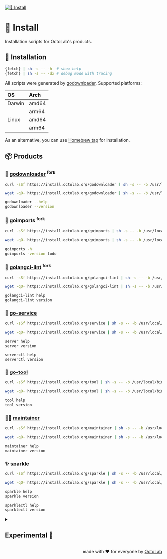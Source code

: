 [![🤖 Install][social.preview]][preview.config]

# 🤖 Install

Installation scripts for OctoLab's products.

## 🧩 Installation

```bash
{fetch} | sh -s -- -h  # show help
{fetch} | sh -s -- -dx # debug mode with tracing
```

All scripts were generated by [godownloader][]. Supported platforms:

| OS     | Arch  |
|:-------|:------|
| Darwin | amd64 |
|        | arm64 |
| Linux  | amd64 |
|        | arm64 |

As an alternative, you can use [Homebrew tap](https://brew.octolab.org/) for installation.

## 📦 Products

### 🔧 [godownloader][] <sup>fork</sup>

```bash
curl -sSf https://install.octolab.org/godownloader | sh -s -- -b /usr/local/bin
```

```bash
wget -qO- https://install.octolab.org/godownloader | sh -s -- -b /usr/local/bin
```

```bash
godownloader --help
godownloader --version
```

[godownloader]: https://godownloader.octolab.org/


### 🔧 [goimports][] <sup>fork</sup>

```bash
curl -sSf https://install.octolab.org/goimports | sh -s -- -b /usr/local/bin
```

```bash
wget -qO- https://install.octolab.org/goimports | sh -s -- -b /usr/local/bin
```

```bash
goimports -h
goimports -version todo
```

[goimports]: https://goimports.octolab.org/


### 🔧 [golangci-lint][] <sup>fork</sup>

```bash
curl -sSf https://install.octolab.org/golangci-lint | sh -s -- -b /usr/local/bin
```

```bash
wget -qO- https://install.octolab.org/golangci-lint | sh -s -- -b /usr/local/bin
```

```bash
golangci-lint help
golangci-lint version
```

[golangci-lint]: https://golangci-lint.octolab.org/


### 🧩 [go-service][]

```bash
curl -sSf https://install.octolab.org/service | sh -s -- -b /usr/local/bin
```

```bash
wget -qO- https://install.octolab.org/service | sh -s -- -b /usr/local/bin
```

```bash
server help
server version

serverctl help
serverctl version
```

[go-service]: https://go-service.octolab.org/


### 🧩 [go-tool][]

```bash
curl -sSf https://install.octolab.org/tool | sh -s -- -b /usr/local/bin
```

```bash
wget -qO- https://install.octolab.org/tool | sh -s -- -b /usr/local/bin
```

```bash
tool help
tool version
```

[go-tool]: https://go-tool.octolab.org/


### 👨‍🔧 [maintainer][]

```bash
curl -sSf https://install.octolab.org/maintainer | sh -s -- -b /usr/local/bin
```

```bash
wget -qO- https://install.octolab.org/maintainer | sh -s -- -b /usr/local/bin
```

```bash
maintainer help
maintainer version
```

[maintainer]: https://maintainer.octolab.org/


### ✨ [sparkle][]

```bash
curl -sSf https://install.octolab.org/sparkle | sh -s -- -b /usr/local/bin
```

```bash
wget -qO- https://install.octolab.org/sparkle | sh -s -- -b /usr/local/bin
```

```bash
sparkle help
sparkle version

sparklectl help
sparklectl version
```

[sparkle]: https://sparkle.octolab.org/


<details>
  <summary><h2>Experimental 🤫</h2></summary>

### [gum][]

Remotely

```bash
curl -sSf https://install.octolab.org/vendor/gum | bash -s -- /usr/local/bin
```

```bash
wget -qO- https://install.octolab.org/vendor/gum | bash -s -- /usr/local/bin
```

```bash
gum --help
gum --version
```

Locally

```bash
alias run=./Taskfile
run @install ./dist/vendor/gum ./bin/{os}/{arch}
run gum --help
run gum --version
```

[gum]: https://github.com/charmbracelet/gum

</details>

<p align="right">made with ❤️ for everyone by <a href="https://www.octolab.org/">OctoLab</a></p>

[social.preview]:   https://cdn.octolab.org/repo/install.png
[preview.config]:   https://socialify.git.ci/octomation/install?description=1&font=Raleway&language=1&name=1&owner=1&pattern=Circuit%20Board&theme=Light
[preview.fallback]: https://socialify.git.ci/octomation/install/image?description=1&font=Raleway&language=1&name=1&owner=1&pattern=Circuit%20Board&theme=Light
